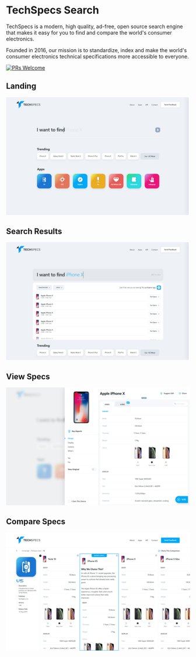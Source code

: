 # TechSpecs Search

TechSpecs is a modern, high quality, ad-free, open source search engine that makes it easy for you to find and compare the world's consumer electronics.

Founded in 2016, our mission is to standardize, index and make the world's consumer electronics technical specifications more accessible to everyone.


[![PRs Welcome](https://img.shields.io/badge/PRs-welcome-brightgreen.svg?style=flat-square)](http://makeapullrequest.com)

## Landing
![Alt text](https://github.com/techspecs/search/blob/staging/Images/1.00%20Homepage.png "Optional Title")

## Search Results
![Alt text](https://github.com/techspecs/search/blob/staging/Images/1.02%20Search%20-%20Typed.png "Optional Title")

## View Specs
![Alt text](https://github.com/techspecs/search/blob/staging/Images/2.00%20Specs%20Slider%402x.png "Optional Title")

## Compare Specs
![Alt text](https://github.com/techspecs/search/blob/staging/Images/3.10%20Apps%20-%20Versus%20-%20VS%402x.png "Optional Title")



